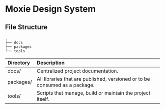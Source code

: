 # Moxie Design System

## File Structure
```
.
├── docs
├── packages
└── tools
```

| Directory | Description |
| :------ | :---------- |
| docs/ | Centralized project documentation. |
| packages/ | All libraries that are published, versioned or to be consumed as a package. |
| tools/ | Scripts that manage, build or maintain the project itself. |




